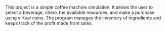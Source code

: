 This project is a simple coffee machine simulation. It allows the user to select a beverage, check the available resources, and make a purchase using virtual coins. The program manages the inventory of ingredients and keeps track of the profit made from sales.
